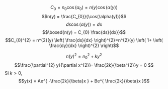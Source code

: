 $$C_{0} = n_{0}\cos(\alpha_{0})=n(y)\cos(\alpha(y))$$
$$n(y) = \frac{C_{0}}{\cos(\alpha(y))}$$
$$ds\cos(\alpha(y)) = dx$$
$$\boxed{n(y) = C_{0} \frac{ds}{dx}}$$
$$C_{0}^{2} = n^{2}(y) \left( \frac{ds}{dx} \right)^{2}=n^{2}(y) \left( 1+ \left( \frac{dy}{dx} \right)^{2} \right)$$

$$n(y)^{2} = n_{0}^{2} + k y^{2}$$
$$\frac{\partial^{2} y}{\partial x^{2}}- \frac{2k}{\beta^{2}}y = 0 $$
Si $k >0$, 
$$y(x) = Ae^{ -\frac{2k}{\beta}x } + Be^{ \frac{2k}{\beta}x }$$